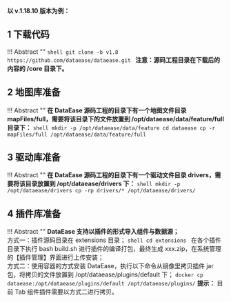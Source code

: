 **以 v.1.18.10 版本为例：**
## 1 下载代码

!!! Abstract ""
	```shell
	git clone -b v1.8 https://github.com/dataease/dataease.git
	```
	**注意：源码工程目录在下载后的内容的 /core 目录下。**
## 2 地图库准备

!!! Abstract ""
	**在 DataEase 源码工程的目录下有一个地图文件目录 mapFiles/full，需要将该目录下的文件放置到 /opt/dataease/data/feature/full 目录下：**
	```shell
	mkdir -p /opt/dataease/data/feature
	cd dataease
	cp -r mapFiles/full /opt/dataease/data/feature/full
	```

## 3 驱动库准备

!!! Abstract ""
	**在 DataEase 源码工程的目录下有一个驱动文件目录 drivers，需要将该目录放置到 /opt/dataease/drivers 下：**
	```shell
	mkdir -p /opt/dataease/drivers
	cp -rp drivers/* /opt/dataease/drivers/
	```

## 4 插件库准备

!!! Abstract ""
	**DataEase 支持以插件的形式导入组件与数据源；**  
	方式一：插件源码目录在 extensions 目录；
	```shell
	cd extensions
	```
	在各个插件目录下执行 bash build.sh 进行插件的编译打包，最终生成 xxx.zip，在系统管理的【插件管理】界面进行上传安装；  
	方式二：使用容器的方式安装 DataEase，执行以下命令从镜像里拷贝插件 jar 包，将拷贝的文件放置到 /opt/dataease/plugins/default 下；
	```
	docker cp dataease:/opt/dataease/plugins/default /opt/dataease/plugins/
	```
	**提示：** 目前 Tab 组件插件需要以方式二进行拷贝。